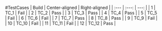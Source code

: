 #TestCases
| Build | Center-aligned | Right-aligned |
| :---         |     :---:      |          ---: |
|  1  | TC_1     | Fail    |
|  2  |  TC_2    | Pass     |
|  3  |  TC_3      | Pass       |
|  4  |  TC_4       | Pass     |
|  5  |  TC_5       | Fail     |
|  6  |  TC_6     |  Fail     |
|  7  |  TC_7      | Pass     |
|  8  |   TC_8     |   Pass    |
|  9  |  TC_9     |  Fail     |
|  10  |   TC_10      | Fail       |
|  11 |     TC_11    |  Fail    |
|  12   |    TC_12     | Pass     |
